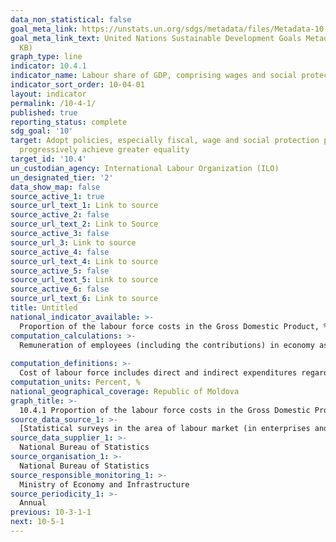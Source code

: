 ```yaml
---
data_non_statistical: false
goal_meta_link: https://unstats.un.org/sdgs/metadata/files/Metadata-10-04-01.pdf
goal_meta_link_text: United Nations Sustainable Development Goals Metadata (PDF 190
  KB)
graph_type: line
indicator: 10.4.1
indicator_name: Labour share of GDP, comprising wages and social protection transfers
indicator_sort_order: 10-04-01
layout: indicator
permalink: /10-4-1/
published: true
reporting_status: complete
sdg_goal: '10'
target: Adopt policies, especially fiscal, wage and social protection policies, and
  progressively achieve greater equality
target_id: '10.4'
un_custodian_agency: International Labour Organization (ILO)
un_designated_tier: '2'
data_show_map: false
source_active_1: true
source_url_text_1: Link to source
source_active_2: false
source_url_text_2: Link to Source
source_active_3: false
source_url_3: Link to source
source_active_4: false
source_url_text_4: Link to source
source_active_5: false
source_url_text_5: Link to source
source_active_6: false
source_url_text_6: Link to source
title: Untitled
national_indicator_available: >-
  Proportion of the labour force costs in the Gross Domestic Product, %
computation_calculations: >-
  Remuneration of employees (including the contributions) in economy as share of GDP*100.<br> 
  
computation_definitions: >-
  Cost of labour force includes direct and indirect expenditures regarding: Remuneration of employees, Salaries, Employers' effective social insurance contributions, Social contribution imputed to employers.
computation_units: Percent, %
national_geographical_coverage: Republic of Moldova
graph_title: >-
  10.4.1 Proportion of the labour force costs in the Gross Domestic Product, %
source_data_source_1: >-
  [Statistical surveys in the area of labour market (in enterprises and in households)](http://www.statistica.md/pageview.php?l=ro&idc=263&id=2334)
source_data_supplier_1: >-
  National Bureau of Statistics
source_organisation_1: >-
  National Bureau of Statistics
source_responsible_monitoring_1: >-
  Ministry of Economy and Infrastructure
source_periodicity_1: >-
  Annual
previous: 10-3-1-1
next: 10-5-1
---
```

